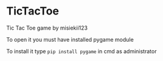 # TicTacToe

Tic Tac Toe game by misiekii123

To open it you must have installed pygame module

To install it type `pip install pygame` in cmd as administrator
